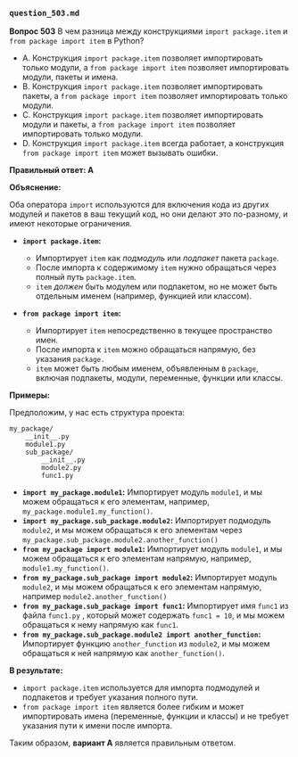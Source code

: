 ### `question_503.md`

**Вопрос 503** В чем разница между конструкциями `import package.item` и `from package import item` в Python?

- A. Конструкция `import package.item` позволяет импортировать только модули, а `from package import item` позволяет импортировать модули, пакеты и имена.
- B. Конструкция `import package.item` позволяет импортировать пакеты, а `from package import item` позволяет импортировать только модули.
- C. Конструкция `import package.item` позволяет импортировать модули и пакеты, а `from package import item` позволяет импортировать только модули.
- D. Конструкция `import package.item` всегда работает, а конструкция `from package import item` может вызывать ошибки.

**Правильный ответ: A**

**Объяснение:**

Оба оператора `import` используются для включения кода из других модулей и пакетов в ваш текущий код, но они делают это по-разному, и имеют некоторые ограничения.

*   **`import package.item`:**
    *   Импортирует `item` как *подмодуль* или *подпакет* пакета `package`.
    *   После импорта к содержимому `item` нужно обращаться через полный путь `package.item`.
    *   `item` *должен* быть модулем или подпакетом, но не может быть отдельным именем (например, функцией или классом).

*   **`from package import item`:**
    *   Импортирует `item` непосредственно в текущее пространство имен.
    *   После импорта к `item` можно обращаться напрямую, без указания `package.`
    *   `item` может быть любым именем, объявленным в `package`, включая подпакеты, модули, переменные, функции или классы.

**Примеры:**

Предположим, у нас есть структура проекта:

```
my_package/
    __init__.py
    module1.py
    sub_package/
        __init__.py
        module2.py
        func1.py
```

*   **`import my_package.module1`:**  Импортирует модуль `module1`,  и мы можем обращаться к его элементам, например, `my_package.module1.my_function()`.
*   **`import my_package.sub_package.module2`:** Импортирует подмодуль `module2`, и мы можем обращаться к его элементам через `my_package.sub_package.module2.another_function()`
*   **`from my_package import module1`:** Импортирует модуль `module1`, и мы можем обращаться к его элементам напрямую, например, `module1.my_function()`.
*   **`from my_package.sub_package import module2`:** Импортирует модуль `module2`, и мы можем обращаться к его элементам напрямую, например `module2.another_function()`
*   **`from my_package.sub_package import func1`:** Импортирует имя `func1` из файла `func1.py` , который может содержать  `func1 = 10`, и мы можем обращаться к нему напрямую как `func1`.
*   **`from my_package.sub_package.module2 import another_function`:** Импортирует функцию `another_function` из  `module2`,  и мы можем обращаться к ней напрямую как `another_function()`.

**В результате:**

*   `import package.item` используется для импорта подмодулей и подпакетов и требует указания полного пути.
*   `from package import item` является более гибким и может импортировать имена (переменные, функции и классы) и не требует указания пути к имени после импорта.

Таким образом, **вариант A** является правильным ответом.
